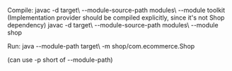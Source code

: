Compile:
javac -d target\ --module-source-path modules\ --module toolkit (Implementation provider should be compiled explicitly, since it's not Shop dependency)
javac -d target\ --module-source-path modules\ --module shop

Run:
java --module-path target\ -m shop/com.ecommerce.Shop


(can use -p short of --module-path)